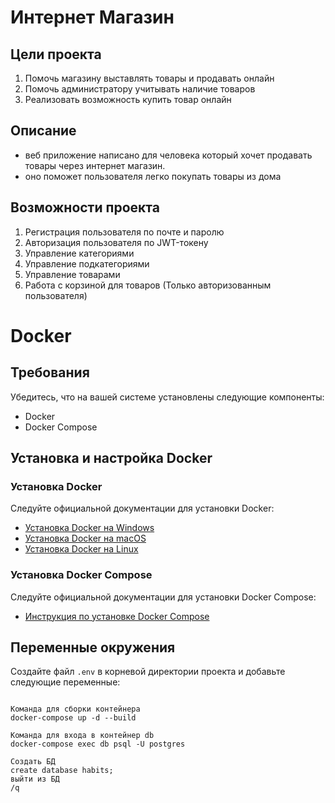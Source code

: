 # Интернет Магазин

## Цели проекта
1. Помочь магазину выставлять товары и продавать онлайн
2. Помочь администратору учитывать наличие товаров
3. Реализовать возможность купить товар онлайн

## Описание
- веб приложение написано для человека который хочет продавать товары через интернет магазин.
- оно поможет пользователя легко покупать товары из дома


## Возможности проекта
1) Регистрация пользователя по почте и паролю
2) Авторизация пользователя по JWT-токену
3) Управление категориями
4) Управление подкатегориями
5) Управление товарами
6) Работа с корзиной для товаров (Только авторизованным пользователя)


# Docker 
## Требования

Убедитесь, что на вашей системе установлены следующие компоненты:
- Docker
- Docker Compose

## Установка и настройка Docker

### Установка Docker

Следуйте официальной документации для установки Docker:
- [Установка Docker на Windows](https://docs.docker.com/docker-for-windows/install/)
- [Установка Docker на macOS](https://docs.docker.com/docker-for-mac/install/)
- [Установка Docker на Linux](https://docs.docker.com/engine/install/)

### Установка Docker Compose

Следуйте официальной документации для установки Docker Compose:
- [Инструкция по установке Docker Compose](https://docs.docker.com/compose/install/)

## Переменные окружения

Создайте файл `.env` в корневой директории проекта и добавьте следующие переменные:

```plaintext

Команда для сборки контейнера
docker-compose up -d --build   

Команда для входа в контейнер db
docker-compose exec db psql -U postgres  

Создать БД
create database habits;
выйти из БД
/q